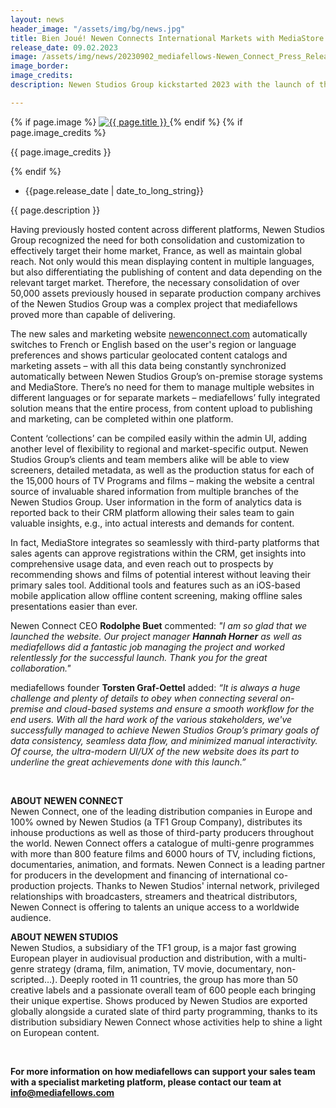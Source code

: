 ```yaml
---
layout: news
header_image: "/assets/img/bg/news.jpg"
title: Bien Joué! Newen Connects International Markets with MediaStore.
release_date: 09.02.2023
image: /assets/img/news/20230902_mediafellows-Newen_Connect_Press_Release.png
image_border:
image_credits: 
description: Newen Studios Group kickstarted 2023 with the launch of their first-ever dual-language sales and marketing website which serves the French domestic as well as international market – in partnership with mediafellows.

---
```


<div class="row">
    <div class="col-xl-4 col-lg-4 col-md-12">
        <div class="s-details-img mb-30">
          {% if page.image %}
          <a href="{{ page.image }}" class="view">
            <img src="{{ page.image }}" alt="{{ page.title }}">  
          </a>
          {% endif %}
          {% if page.image_credits %}
          <p>{{ page.image_credits }}</p>
          {% endif %}
        </div>
    </div>
    <div class="col-xl-8 col-lg-8 col-md-12">
        <div class="service-details mb-40">
          <div class="meta-info">
              <ul>
                  <li class="posts-time">{{page.release_date | date_to_long_string}}</li>
              </ul>
          </div>
          <p>{{ page.description }}</p>
        </div>
    </div>
</div>
<div class="row">
    <div class="col-xl-12 col-lg-12">
        <div class="service-details mb-40">
          <p>
Having previously hosted content across different platforms, Newen Studios Group recognized the need for both consolidation and customization to effectively target their home market, France, as well as maintain global reach. Not only would this mean displaying content in multiple languages, but also differentiating the publishing of content and data depending on the relevant target market. Therefore, the necessary consolidation of over 50,000 assets previously housed in separate production company archives of the Newen Studios Group was a complex project that mediafellows proved more than capable of delivering. 
          </p>
          <p>
The new sales and marketing website  <a href="https://www.newenconnect.com/" target="blank">newenconnect.com</a> automatically switches to French or English based on the user's region or language preferences and shows particular geolocated content catalogs and marketing assets – with all this data being constantly synchronized automatically between Newen Studios Group’s on-premise storage systems and MediaStore. There’s no need for them to manage multiple websites in different languages or for separate markets – mediafellows’ fully integrated solution means that the entire process, from content upload to publishing and marketing, can be completed within one platform.
          </p>
          <p>
Content ‘collections’ can be compiled easily within the admin UI, adding another level of flexibility to regional and market-specific output. Newen Studios Group’s clients and team members alike will be able to view screeners, detailed metadata, as well as the production status for each of the 15,000 hours of TV Programs and films – making the website a central source of invaluable shared information from multiple branches of the Newen Studios Group. User information in the form of analytics data is reported back to their CRM platform allowing their sales team to gain valuable insights, e.g., into actual interests and demands for content.
          </p>
          <p>
In fact, MediaStore integrates so seamlessly with third-party platforms that sales agents can approve registrations within the CRM, get insights into comprehensive usage data, and even reach out to prospects by recommending shows and films of potential interest without leaving their primary sales tool. Additional tools and features such as an iOS-based mobile application allow offline content screening, making offline sales presentations easier than ever. 
          </p>
          <p>
Newen Connect CEO <strong>Rodolphe Buet</strong> commented: <i>"I am so glad that we launched the website. Our project manager <strong>Hannah Horner</strong> as well as mediafellows did a fantastic job managing the project and worked relentlessly for the successful launch. Thank you for the great collaboration."</i>
          </p>
          <p>
mediafellows founder <strong>Torsten Graf-Oettel</strong> added: <i>“It is always a huge challenge and plenty of details to obey when connecting several on-premise and cloud-based systems and ensure a smooth workflow for the end users. With all the hard work of the various stakeholders, we've successfully managed to achieve Newen Studios Group’s primary goals of data consistency, seamless data flow, and minimized manual interactivity. Of course, the ultra-modern UI/UX of the new website does its part to underline the great achievements done with this launch.”</i>
          </p>
<br>
          <p>
<strong>ABOUT NEWEN CONNECT</strong>
<br>
Newen Connect, one of the leading distribution companies in Europe and 100% owned by Newen Studios (a TF1 Group Company), distributes its inhouse productions as well as those of third-party producers throughout the world. Newen Connect offers a catalogue of multi-genre programmes with more than 800 feature films and 6000 hours of TV, including fictions, documentaries, animation, and formats.
Newen Connect is a leading partner for producers in the development and financing of international co-production projects. Thanks to Newen Studios' internal network, privileged relationships with broadcasters, streamers and theatrical distributors, Newen Connect is offering to talents an unique access to a worldwide audience.
          </p>
          <p>
<strong>ABOUT NEWEN STUDIOS</strong>
<br>
Newen Studios, a subsidiary of the TF1 group, is a major fast growing European player in audiovisual production and distribution, with a multi-genre strategy (drama, film, animation, TV movie, documentary, non-scripted…).
Deeply rooted in 11 countries, the group has more than 50 creative labels and a passionate overall team of 600 people each bringing their unique expertise.
Shows produced by Newen Studios are exported globally alongside a curated slate of third party programming, thanks to its distribution subsidiary Newen Connect whose activities help to shine a light on European content.
         </p>
<br>
         <p>
<strong>For more information on how mediafellows can support your sales team with a specialist marketing platform, please contact our team at <a href="mailto:info@mediafellows.com">info@mediafellows.com</a></strong>
          </p>
        </div>
    </div>
</div>
